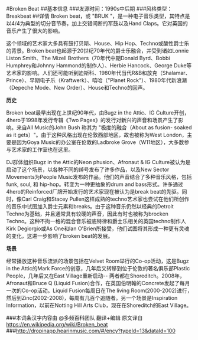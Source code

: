 #Broken Beat
##基本信息
###发源时间：1990s中后期
###风格类型：Breakbeat
##详情
Broken beat，或 "BRUK "，是一种电子音乐类型，其特点是以4/4为典型的切分音节奏，加上交错间断的军鼓以及Hand
Claps。它对英国的音乐产生了很大的影响。



这个领域的艺术家大多具有鼓打贝斯、House、Hip Hop、Techno或酸性爵士乐的背景。Broken
beat也起源于20世纪70年代的爵士乐融合，并受到诸如Lonnie Liston Smith、The Mizell
Brothers（70年代中期Donald Byrd、Bobbi Humphrey和Johnny Hammond的制作人）、Herbie
Hancock、George
Duke等艺术家的影响。人们还可能听到迪斯科、1980年代当代R&B和放克（Shalamar、Prince）、早期电子乐（Kraftwerk）、嘻哈（"Planet
Rock"）、1980年代新浪潮（Depeche Mode、New Order）、House和Techno的回声。



**历史**

Broken beat最早出现在上世纪90年代，由Bugz in the Attic、IG Culture开创，4hero于1998年发行专辑《Two
Pages》的发行对新兴的声音和场景产生了影响。来自All Music的John Bush 称其为 "极度的融合（About as fusion-
soaked as it gets）"。由于这种风格出现在伦敦西部地区，故也被称为West London，主要是因为Goya
Music的办公室在伦敦的Ladbroke Grove（W11地区），大多数参与艺术家的工作室也在这里。



DJ群体组织Bugz in the Attic的Neon phusion、Afronaut & IG
Culture被认为是启动了这个场景，以各种不同的绰号发布了许多作品，以及New Sector Movements为People
Music发布的作品。他们的声音结合了多种音乐风格，包括funk, soul, 和 hip-hop。转变为一种更抽象的drum and
bass形式。许多通过4hero的Reinforced厂牌开始发行的艺术家现在被认为是break beat的先驱。同时，像Carl Craig和Stacey
Pullen这样成熟的techno艺术家也尝试在他们所创作的音乐中试图加入爵士元素和breaks。由于这种音乐仍然以经典的Detroit
Techno为基础，并且通常具有较硬的声音，因此有时也被称为brocken
Techno。这种不拘一格的混合音乐被底特律和爵士乐相关的英国techno制作人Kirk Degiorgio或As One和Ian
O'Brien所接受，他们试图将其形成一种更有灵魂的变化，这进一步影响了broken beat的发展。



**场景**

经常播放这种音乐流派的场景包括在Velvet Room举行的Co-op活动，这是Bugz in the Attic的Mark
Force的创意，几年后又转移到位于伦敦的著名俱乐部Plastic People，几年后又在East Village重新启动--
两者都在Shoreditch。2008年，Afronaut和Bruce Q (Liquid
Fusion)合作，在英国伯明翰的Concrete发起了每月一次的Co-op活动。Liquid Fusion每周日在The living
Room(2000-2002)进行，然后到Zinc(2002-2008)，每周有几百个追随者。另一个场景是Inspiration
Information，以前在Notting Hill Arts Club，现在在Shoreditch的East Village。

###本词条汉字内容由 @多频百科团队 翻译+编辑
原文译自  https://en.wikipedia.org/wiki/Broken_beat
###http://dropinapp.hearinmusic.com/#/ency?typeId=13&dataId=100

